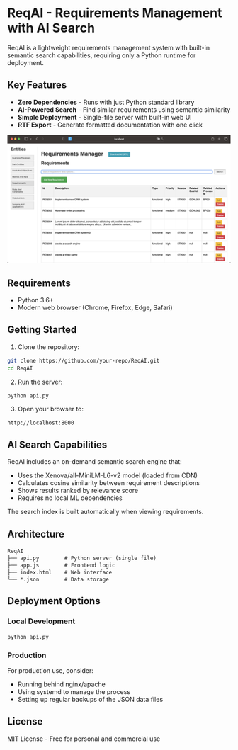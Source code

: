 # ReqAI - Requirements Management with AI Search

ReqAI is a lightweight requirements management system with built-in semantic search capabilities, requiring only a Python runtime for deployment.

## Key Features

- **Zero Dependencies** - Runs with just Python standard library
- **AI-Powered Search** - Find similar requirements using semantic similarity
- **Simple Deployment** - Single-file server with built-in web UI
- **RTF Export** - Generate formatted documentation with one click

![image-20250331222631242](img/image-20250331222631242.png)

## Requirements

- Python 3.6+
- Modern web browser (Chrome, Firefox, Edge, Safari)

## Getting Started

1. Clone the repository:
```bash
git clone https://github.com/your-repo/ReqAI.git
cd ReqAI
```

2. Run the server:
```bash
python api.py
```

3. Open your browser to:
```
http://localhost:8000
```

## AI Search Capabilities

ReqAI includes an on-demand semantic search engine that:

- Uses the Xenova/all-MiniLM-L6-v2 model (loaded from CDN)
- Calculates cosine similarity between requirement descriptions
- Shows results ranked by relevance score
- Requires no local ML dependencies

The search index is built automatically when viewing requirements.

## Architecture

```
ReqAI
├── api.py        # Python server (single file)
├── app.js        # Frontend logic
├── index.html    # Web interface
└── *.json        # Data storage
```

## Deployment Options

### Local Development
```bash
python api.py
```

### Production
For production use, consider:
- Running behind nginx/apache
- Using systemd to manage the process
- Setting up regular backups of the JSON data files

## License

MIT License - Free for personal and commercial use
